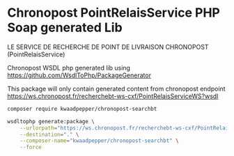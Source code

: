 # Chronopost PointRelaisService PHP Soap generated Lib

LE SERVICE DE RECHERCHE DE POINT DE LIVRAISON CHRONOPOST (PointRelaisService)

Chronopost WSDL php generated lib using https://github.com/WsdlToPhp/PackageGenerator

This package will only contain generated content from chronopost endpoint https://ws.chronopost.fr/recherchebt-ws-cxf/PointRelaisServiceWS?wsdl

```sh
composer require kwaadpepper/chronopost-searchbt
```

```sh
wsdltophp generate:package \
    --urlorpath="https://ws.chronopost.fr/recherchebt-ws-cxf/PointRelaisServiceWS?wsdl" --namespace ChronopostSearchBt \
    --destination="." \
    --composer-name="kwaadpepper/chronopost-searchbt" \
    --force
```

